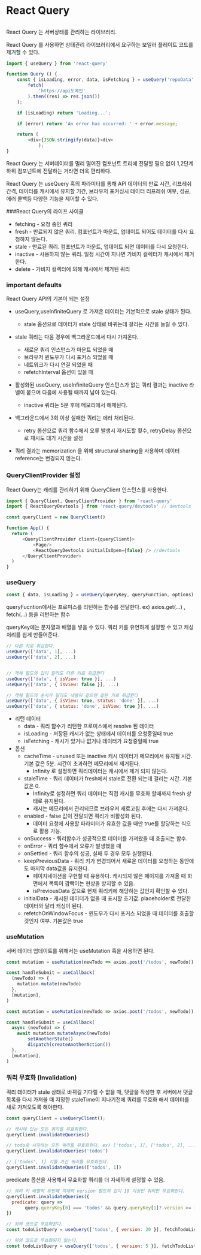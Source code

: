 # React Query

##

React Query 는 서버상태를 관리하는 라이브러리.

React Query 를 사용하면 상태관리 라이브러리에서 요구하는 보일러 플레이트 코드를 제거할 수 있다.

```javascript
import { useQuery } from 'react-query'

function Query () {
    const { isLoading, error, data, isFetching } = useQuery('repoData', () =>
        fetch(
            'https://api도메인'
        ).then((res) => res.json())
    );

    if (isLoading) return 'Loading...';

    if (error) return 'An error has occurred: ' + error.message;

    return (
        <div>{JSON.stringify(data)}<div>
            );
}
```
React Query 는 서버데이터를 멀리 떨어진 컴포넌트 트리에 전달할 필요 없이 1,2단계 하위 컴포넌트에 전달하는 거라면 더욱 편리하다.

React Query 는 useQuery 훅의 파라미터를 통해 API 데이터의 만료 시간, 리프레쉬 간격, 데이터를 캐시에서 유지할 기간, 브라우저 포커싱시 데이터 리프레쉬 여부, 성공, 에러 콜백등 다양한 기능을 제어할 수 있다.


###React Query의 라이프 사이클

- fetching - 요청 중인 쿼리
- fresh - 만료되지 않은 쿼리. 컴포넌트가 마운트, 업데이트 되어도 데이터를 다시 요청하지 않는다.
- stale - 만료된 쿼리. 컴포넌트가 마운트, 업데이트 되면 데이터를 다시 요청한다.
- inactive - 사용하지 않는 쿼리. 일정 시간이 지나면 가비지 컬렉터가 캐시에서 제거한다.
- delete - 가비지 컬렉터에 의해 캐시에서 제거된 쿼리

### important defaults 

React Query API의 기본이 되는 설정

- useQuery,useInfiniteQuery 로 가져온 데이터는 기본적으로 stale 상태가 된다.
  - stale 옵션으로 데이터가 stale 상태로 바뀌는데 걸리는 시간을 늘릴 수 있다.

- stale 쿼리는 다음 경우에 백그라운드에서 다시 가져온다.
  - 새로운 쿼리 인스턴스가 마운트 되었을 때
  - 브라우저 윈도우가 다시 포커스 되었을 때
  - 네트워크가 다시 연결 되었을 때
  - refetchInterval 옵션이 있을 때

- 활성화된 useQuery, useInfiniteQuery 인스턴스가 없는 쿼리 결과는 inactive 라벨이 붙으며 다음에 사용될 때까지 남아 있는다.
  - inactive 쿼리는 5분 후에 메모리에서 해제된다.

- 백그라운드에서 3회 이상 실패한 쿼리는 에러 처리된다.
  - retry 옵션으로 쿼리 함수에서 오류 발생시 재시도할 횟수, retryDelay 옵션으로 재시도 대기 시간을 설정

- 쿼리 결과는 memorization 을 위해 structural sharing을 사용하며 데이터 reference는 변경되지 않는다.


### QueryClientProvider 설정

React Query는 캐리를 관리하기 위해 QueryClient 인스턴스를 사용한다.
```javascript
import { QueryClient, QueryClientProvider } from 'react-query'
import { ReactQueryDevtools } from 'react-query/devtools' // devtools

const queryClient = new QueryClient()

function App() {
  return (
      <QueryClientProvider client={queryClient}>
          <Page/>
          <ReactQueryDevtools initialIsOpen={false} /> //devtools
      </QueryClientProvider>
  )
}
```

### useQuery 

```javascript
const { data, isLoading } = useQuery(queryKey, queryFunction, options)
```

queryFucntion에서는 프로미스를 리턴하는 함수를 전달한다.
ex) axios.get(...) , fetch(...) 등을 리턴하는 함수

queryKey에는 문자열과 배열을 넣을 수 있다. 쿼리 키를 유연하게 설정할 수 있고 캐싱 처리를 쉽게 만들어준다.
```javascript
// 다른 키로 취급한다. 
useQuery(['data', 1], ...)
useQuery(['data', 2], ...)


// 객체 필드의 값이 달라도 다른 키로 취급한다
useQuery(['data', { isView: true }], ...)
useQuery(['data', { isview: false }], ...)

// 객체 필드의 순서가 달라도 내용이 같으면 같은 키로 취급한다
useQuery(['data', { isView: true, status: 'done' }], ...)
useQuery(['data', { status: 'done', isView: true }], ...)

```
- 리턴 데이터
  - data - 쿼리 함수가 리턴한 프로미스에서 resolve 된 데이터
  - isLoading - 저장된 캐시가 없는 상태에서 데이터를 요청중일때 true
  - isFetching - 캐시가 있거나 없거나 데이터가 요청중일때 true
- 옵션
  - cacheTime - unused 또는 inactive 캐시 데이터가 메모리에서 유지될 시간. 기본 값은 5분. 시간이 초과하면 메모리에서 제거된다.
    - Infinity 로 설정하면 쿼리데이터는 캐시에서 제거 되지 않는다.
  - staleTime - 쿼리 데이터가 fresh에서 stale로 전환 되는데 걸리는 시간. 기본 값은 0.
    - Infinity로 설정하면 쿼리 데이터는 직접 캐시를 무효화 할때까지 fresh 상태로 유지된다.
    - 캐시는 메모리에서 관리되므로 브라우저 새로고침 후에는 다시 가져온다.
  - enabled - false 값이 전달되면 쿼리가 비활성화 된다.
    - 데이터 요청에 사용할 파라미터가 유효한 값을 때만 true를 할당하는 식으로 활용 가능.
  - onSuccess - 쿼리함수가 성공적으로 데이터를 가져왔을 때 호출되는 함수.
  - onError - 쿼리 함수에서 오류가 발생했을 때
  - onSettled - 쿼리 함수의 성공, 실패 두 경우 모두 실행된다.
  - keepPreviousData - 쿼리 키가 변경되어서 새로운 데이터를 요청하는 동안에도 마지막 data값을 유지한다.
    - 페이지네이션을 구현할 때 유용하다. 캐시되지 않은 페이지를 가져올 때 화면에서 목록이 깜빡이는 현상을 방지할 수 있음.
    - isPreviousData 값으로 현재 쿼리키에 해당하는 값인지 확인할 수 있다.
  - initialData - 캐시된 데이터가 없을 때 표시할 초기값. placeholder로 전달한 데이터와 달리 캐싱이 된다.
  - refetchOnWindowFocus - 윈도우가 다시 포커스 되었을 때 데이터를 호출할 것인지 여부. 기본값은 true

### useMutation

서버 데이터 업데이트를 위해서는 useMutation 훅을 사용하면 된다.

```javascript
const mutation = useMutation(newTodo => axios.post('/todos', newTodo))

const handleSubmit = useCallback(
  (newTodo) => {
    mutation.mutate(newTodo)
  },
  [mutation],
)
```
```javascript
const mutation = useMutation(newTodo => axios.post('/todos', newTodo))

const handleSubmit = useCallback(
  async (newTodo) => {
    await mutation.mutateAsync(newTodo)
		setAnotherState() 
		dispatch(createAnotherAction())
  },
  [mutation],
)
```

### 쿼리 무효화 (Invalidation)

쿼리 데이터가 stale 상태로 바뀌길 기다릴 수 없을 때, 댓글을 작성한 후 서버에서 댓글 목록을 다시 가져올 때 지정한 staleTime이 지나기전에 쿼리를 무효화 해서 데이터를 새로 가져오도록 해야한다.

```javascript
const queryClient = useQueryClient();

// 캐시에 있는 모든 쿼리를 무효화한다.
queryClient.invalidateQueries()

// todo로 시작하는 모든 쿼리를 무효화한다. ex) ['todos', 1], ['todos', 2], ...
queryClient.invalidateQueries('todos')

// ['todos', 1] 키를 가진 쿼리를 무효화한다.
queryClient.invalidateQueries(['todos', 1])
```

predicate 옵션을 사용해서 무효화할 쿼리를 더 자세하게 설정할 수 있음.
```javascript
// 쿼리 키 배열의 두번째 객체의 version 필드의 값이 10 이상인 쿼리만 무효화한다.
queryClient.invalidateQueries({
  predicate: query =>
	   query.queryKey[0] === 'todos' && query.queryKey[1]?.version >= 10,
})

// 위의 코드로 무효화된다.
const todoListQuery = useQuery(['todos', { version: 20 }], fetchTodoList)

// 위의 코드로 무효화되지 않는다.
const todoListQuery = useQuery(['todos', { version: 5 }], fetchTodoList)
```
